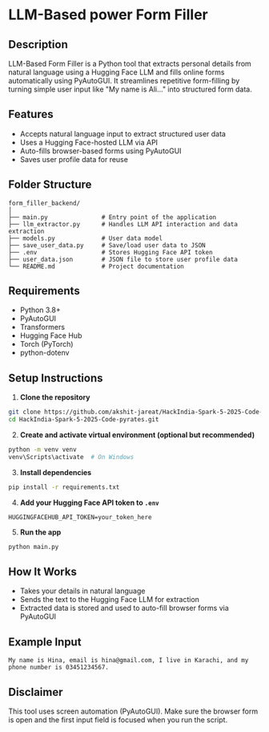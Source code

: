 # LLM-Based power Form Filler

## Description
LLM-Based Form Filler is a Python tool that extracts personal details from natural language using a Hugging Face LLM and fills online forms automatically using PyAutoGUI. It streamlines repetitive form-filling by turning simple user input like "My name is Ali..." into structured form data.

## Features
- Accepts natural language input to extract structured user data
- Uses a Hugging Face-hosted LLM via API
- Auto-fills browser-based forms using PyAutoGUI
- Saves user profile data for reuse

## Folder Structure
```
form_filler_backend/
│
├── main.py               # Entry point of the application
├── llm_extractor.py      # Handles LLM API interaction and data extraction
├── models.py             # User data model
├── save_user_data.py     # Save/load user data to JSON
├── .env                  # Stores Hugging Face API token
├── user_data.json        # JSON file to store user profile data
└── README.md             # Project documentation
```

## Requirements
- Python 3.8+
- PyAutoGUI
- Transformers
- Hugging Face Hub
- Torch (PyTorch)
- python-dotenv

## Setup Instructions
1. **Clone the repository**
```bash
git clone https://github.com/akshit-jareat/HackIndia-Spark-5-2025-Code-pyrates.git
cd HackIndia-Spark-5-2025-Code-pyrates.git
```

2. **Create and activate virtual environment (optional but recommended)**
```bash
python -m venv venv
venv\Scripts\activate  # On Windows
```

3. **Install dependencies**
```bash
pip install -r requirements.txt
```

4. **Add your Hugging Face API token to `.env`**
```
HUGGINGFACEHUB_API_TOKEN=your_token_here
```

5. **Run the app**
```bash
python main.py
```

## How It Works
- Takes your details in natural language
- Sends the text to the Hugging Face LLM for extraction
- Extracted data is stored and used to auto-fill browser forms via PyAutoGUI

## Example Input
```
My name is Hina, email is hina@gmail.com, I live in Karachi, and my phone number is 03451234567.
```

## Disclaimer
This tool uses screen automation (PyAutoGUI). Make sure the browser form is open and the first input field is focused when you run the script.



